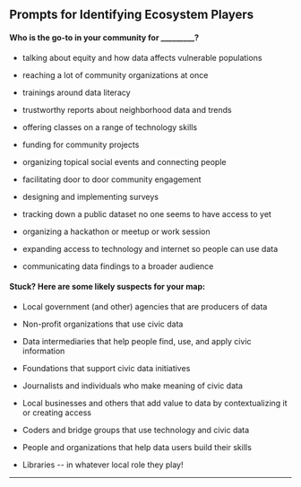 ## **Prompts for Identifying Ecosystem Players**

#### Who is the go-to in your community for \_\_\_\_\_\_\_\_\_?

* talking about equity and how data affects vulnerable populations

* reaching a lot of community organizations at once

* trainings around data literacy

* trustworthy reports about neighborhood data and trends

* offering classes on a range of technology skills

* funding for community projects

* organizing topical social events and connecting people

* facilitating door to door community engagement

* designing and implementing surveys

* tracking down a public dataset no one seems to have access to yet

* organizing a hackathon or meetup or work session

* expanding access to technology and internet so people can use data

* communicating data findings to a broader audience

#### **Stuck? Here are some likely suspects for your map:**

* Local government \(and other\) agencies that are producers of data

* Non-profit organizations that use civic data

* Data intermediaries that help people find, use, and apply civic information

* Foundations that support civic data initiatives

* Journalists and individuals who make meaning of civic data

* Local businesses and others that add value to data by contextualizing it or creating access

* Coders and bridge groups that use technology and civic data

* People and organizations that help data users build their skills

* Libraries -- in whatever local role they play!

---



